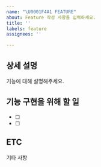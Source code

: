```yaml
---
name: "\U0001F4A1 FEATURE"
about: Feature 작성 사항을 입력하세요.
title: ''
labels: feature
assignees: ''

---
```


## 상세 설명
기능에 대해 설명해주세요.

## 기능 구현을 위해 할 일
- [ ]
- [ ]

## ETC
기타 사항
